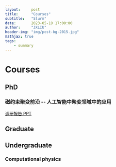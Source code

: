 ```yaml
---
layout:     post
title:      "Courses"
subtitle:   "Slurm"
date:       2023-05-10 17:00:00
author:     "JXLIU"
header-img: "img/post-bg-2015.jpg"
mathjax: true
tags:
    - summary
---
```


# Courses

## PhD

### 磁约束聚变前沿 -- 人工智能中聚变领域中的应用

[调研报告 PPT](http://file.bwcx.top/study/courses/1st_year_PhD/Intro_to_the_Frontiers_of_Magnetic_Confinement_Fusion/AI_on_Fusion_transport.pptx)

## Graduate

## Undergraduate

### Computational physics

